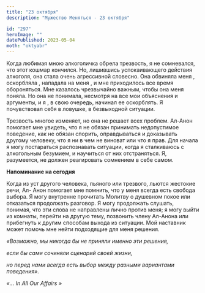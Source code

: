 ```yaml
---
title: "23 октября"
description: "Мужество Меняться - 23 октября"

id: "297"
heroImage: ""
datePublished: 2023-05-04
moth: "oktyabr"
---
```


Когда любимая мною алкоголичка обрела трезвость, я не сомневался, что этот
кошмар кончился. Но, лишившись успокаивающего действия алкоголя, она стала
очень агрессивной словесно. Она обвиняла меня , оскорбляла , нападала на меня
, и мне приходилось все время обороняться. Мне казалось чрезвычайно важным,
чтобы она меня поняла. Но она не понимала, несмотря на все мои объяснения и
аргументы, и я , в свою очередь, начинал ее оскорблять. Я почувствовал себя в
ловушке, в безвыходной ситуации.

Трезвость многое изменяет, но она не решает всех проблем. Ал-Анон помогает мне
увидеть, что я не обязан принимать недопустимое поведение, как не обязан
спорить, оправдываться и доказывать другому человеку, что я ни в чем не
виноват или что я прав. Для начала я могу постараться распознавать ситуации,
когда я сталкиваюсь с алкогольным безумием, и научиться от них отстраняться.
Я, разумеется, не должен реагировать сомнением в себе самом.

**Напоминание на сегодня**

Когда из уст другого человека, пьяного или трезвого, льются жестокие речи, Ал-
Анон помогает мне помнить, что у меня всегда есть свобода выбора. Я могу
внутренне прочитать Молитву о душевном покое или отказаться продолжать
разговор. Я могу продолжать слушать, понимая, что эти слова не направлены
лично против меня; я могу выйти из комнаты, перейти на другую тему, позвонить
члену Ал-Анона или прибегнуть к другим способам выхода из ситуации. Мой
наставник может помочь мне нейти подходящие для меня решения.

_«Возможно, мы никогда бы не приняли именно эти решения,_

_если бы сами сочиняли сценарий своей жизни,_

_но перед нами всегда есть выбор между разными вариантами поведения»._

_«…_ _In_ _All_ _Our_ _Affairs_ _»_
